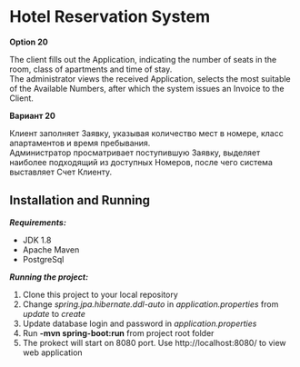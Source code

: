 # Hotel Reservation System

**Option 20**

The client fills out the Application, indicating the number of seats in the room, class of apartments and time of stay.   
The administrator views the received Application, selects the most suitable of the Available Numbers, 
after which the system issues an Invoice to the Client.

**Вариант 20**

Клиент заполняет Заявку, указывая количество мест в номере, класс апартаментов и время пребывания.  
Администратор просматривает поступившую Заявку, выделяет наиболее подходящий из доступных Номеров, после чего система выставляет Счет Клиенту. 

## Installation and Running

**_Requirements:_**
* JDK 1.8
* Apache Maven
* PostgreSql

**_Running the project:_**
1. Clone this project to your local repository
2. Change _spring.jpa.hibernate.ddl-auto_ in _application.properties_ from _update_ to _create_
3. Update database login and password in _application.properties_
4. Run **-mvn spring-boot:run** from project root folder
5. The prokect will start on 8080 port. Use http://localhost:8080/ to view web application


